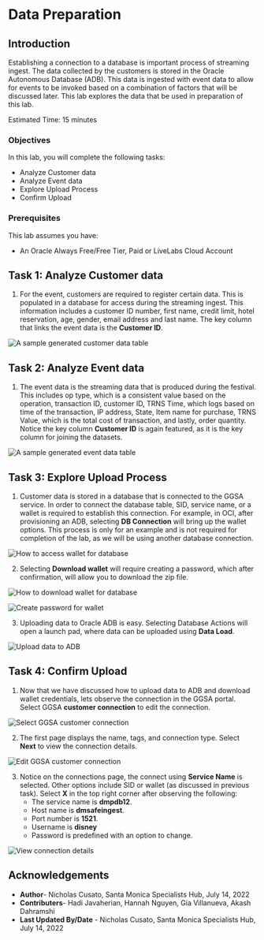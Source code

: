 # Data Preparation

## Introduction

Establishing a connection to a database is important process of streaming ingest. The data collected by the customers is stored in the Oracle Autonomous Database (ADB). This data is ingested with event data to allow for events to be invoked based on a combination of factors that will be discussed later. This lab explores the data that be used in preparation of this lab.

Estimated Time: 15 minutes


### Objectives

In this lab, you will complete the following tasks:

- Analyze Customer data
- Analyze Event data
- Explore Upload Process
- Confirm Upload

### Prerequisites

This lab assumes you have:
- An Oracle Always Free/Free Tier, Paid or LiveLabs Cloud Account

## Task 1: Analyze Customer data

1. For the event, customers are required to register certain data. This is populated in a database for access during the streaming ingest. This information includes a customer ID number, first name, credit limit, hotel reservation, age, gender, email address and last name. The key column that links the event data is the **Customer ID**.

![A sample generated customer data table](images/customer-data.png)

## Task 2: Analyze Event data

1. The event data is the streaming data that is produced during the festival. This includes op type, which is a consistent value based on the operation, transaction ID, customer ID, TRNS Time, which logs based on time of the transaction, IP address, State, Item name for purchase, TRNS Value, which is the total cost of transaction, and lastly, order quantity. Notice the key column **Customer ID** is again featured, as it is the key column for joining the datasets. 

![A sample generated event data table](images/event-data.png)

## Task 3: Explore Upload Process

1. Customer data is stored in a database that is connected to the GGSA service. In order to connect the database table, SID, service name, or a wallet is required to establish this connection. For example, in OCI, after provisioning an ADB, selecting **DB Connection** will bring up the wallet options. This process is only for an example and is not required for completion of the lab, as we will be using another database connection.

![How to access wallet for database](images/db-connection.png)

2. Selecting **Download wallet** will require creating a password, which after confirmation, will allow you to download the zip file. 

![How to download wallet for database](images/download-wallet.png)

![Create password for wallet](images/confirm-password.png)

3. Uploading data to Oracle ADB is easy. Selecting Database Actions will open a launch pad, where data can be uploaded using **Data Load**.

![Upload data to ADB](images/data-load.png)

## Task 4: Confirm Upload

1. Now that we have discussed how to upload data to ADB and download wallet credentials, lets observe the connection in the GGSA portal. Select GGSA **customer connection** to edit the connection.

![Select GGSA customer connection](images/customer-connection.png)

2. The first page displays the name, tags, and connection type. Select **Next** to view the connection details.

![Edit GGSA customer connection](images/edit-connection.png)

3. Notice on the connections page, the connect using **Service Name** is selected. Other options include SID or wallet (as discussed in previous task). Select **X** in the top right corner after observing the following:
   - The service name is **dmpdb12**. 
   - Host name is **dmsafeingest**.
   - Port number is **1521**.
   - Username is **disney**
   - Password is predefined with an option to change.

![View connection details](images/connection-details.png)

## Acknowledgements

- **Author**- Nicholas Cusato, Santa Monica Specialists Hub, July 14, 2022
- **Contributers**- Hadi Javaherian, Hannah Nguyen, Gia Villanueva, Akash Dahramshi
- **Last Updated By/Date** - Nicholas Cusato, Santa Monica Specialists Hub, July 14, 2022